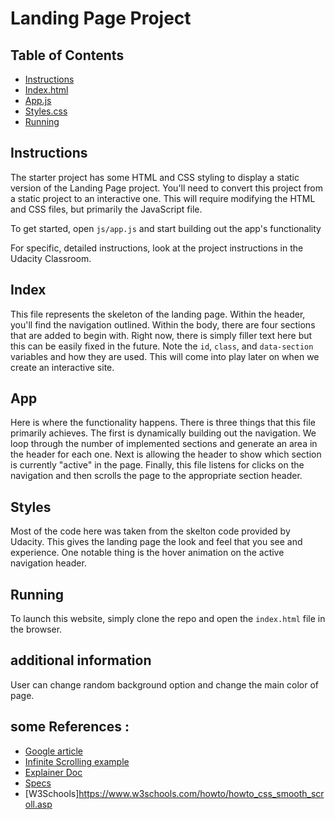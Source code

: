 # Landing Page Project

## Table of Contents

* [Instructions](#instructions)
* [Index.html](#index)
* [App.js](#app)
* [Styles.css](#style)
* [Running](#running)

## Instructions

The starter project has some HTML and CSS styling to display a static version of the Landing Page project. You'll need to convert this project from a static project to an interactive one. This will require modifying the HTML and CSS files, but primarily the JavaScript file.

To get started, open `js/app.js` and start building out the app's functionality

For specific, detailed instructions, look at the project instructions in the Udacity Classroom.

## Index
This file represents the skeleton of the landing page. Within the header, you'll find the navigation outlined. Within the body, there are four sections that are added to begin with. Right now, there is simply filler text here but this can be easily fixed in the future. Note the `id`, `class`, and `data-section` variables and how they are used. This will come into play later on when we create an interactive site.

## App
Here is where the functionality happens. There is three things that this file primarily achieves. The first is dynamically building out the navigation. We loop through the number of implemented sections and generate an area in the header for each one. Next is allowing the header to show which section is currently "active" in the page. Finally, this file listens for clicks on the navigation and then scrolls the page to the appropriate section header.

## Styles
Most of the code here was taken from the skelton code provided by Udacity. This gives the landing page the look and feel that you see and experience. One notable thing is the hover animation on the active navigation header.

## Running
To launch this website, simply clone the repo and open the `index.html` file in the browser. 
## additional information
User can change random background option and change the main color of page.

## some References :
* [Google article](https://developers.google.com/web/updates/2016/04/intersectionobserver)
* [Infinite Scrolling example](https://googlechrome.github.io/samples/intersectionobserver/index.html)
* [Explainer Doc](https://github.com/WICG/IntersectionObserver/blob/gh-pages/explainer.md)
* [Specs](https://wicg.github.io/IntersectionObserver/)
* [W3Schools]https://www.w3schools.com/howto/howto_css_smooth_scroll.asp